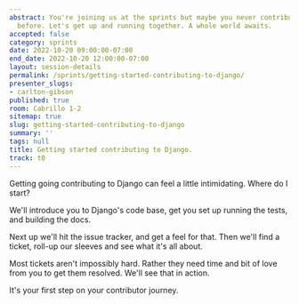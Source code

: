 ```yaml
---
abstract: You're joining us at the sprints but maybe you never contributed to Django
  before. Let's get up and running together. A whole world awaits.
accepted: false
category: sprints
date: 2022-10-20 09:00:00-07:00
end_date: 2022-10-20 12:00:00-07:00
layout: session-details
permalink: /sprints/getting-started-contributing-to-django/
presenter_slugs:
- carlton-gibson
published: true
room: Cabrillo 1-2
sitemap: true
slug: getting-started-contributing-to-django
summary: ''
tags: null
title: Getting started contributing to Django.
track: t0
---
```


Getting going contributing to Django can feel a little intimidating. Where do I start?

We'll introduce you to Django's code base, get you set up running the tests, and building the docs.

Next up we'll hit the issue tracker, and get a feel for that. Then we'll find a ticket, roll-up our sleeves and see what it's all about.

Most tickets aren't impossibly hard. Rather they need time and bit of love from you to get them resolved. We'll see that in action.

It's your first step on your contributor journey.
